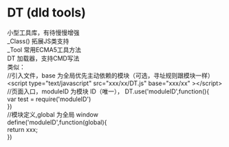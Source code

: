 DT (dld tools)
==

小型工具库，有待慢慢增强<br />
_Class() 拓展JS类支持<br />
_Tool 常用ECMA5工具方法<br />
DT 加载器，支持CMD写法<br />
类似：<br />
//引入文件，base 为全局优先主动依赖的模块（可选，寻址规则跟模块一样）<br />
\<script type="text/javascript" src="xxx/xx/DT.js" base="xxx/xx" \>\</script\>
//页面入口，moduleID 为模块 ID（唯一），
DT.use('moduleID',function(){<br />
  var test = require('moduleID')<br />
})<br />
//模块定义,global 为全局 window<br />
define('moduleID',function(global){<br />
  return xxx;<br />
})<br />

